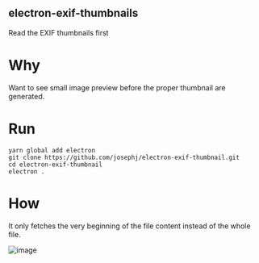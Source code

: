 ## electron-exif-thumbnails

Read the EXIF thumbnails first

# Why

Want to see small image preview before the proper thumbnail are generated.

# Run

```
yarn global add electron
git clone https://github.com/josephj/electron-exif-thumbnail.git
cd electron-exif-thumbnail
electron .
```

# How

It only fetches the very beginning of the file content instead of the whole file.

![image](https://user-images.githubusercontent.com/136648/86717474-8e4f1a00-c065-11ea-99a1-bd5e71c23336.png)
